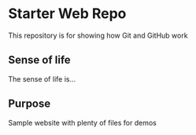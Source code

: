 # Starter Web Repo

This repository is for showing how Git and GitHub work

## Sense of life
The sense of life is...

## Purpose

Sample website with plenty of files for demos
